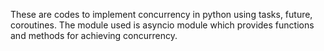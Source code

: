 These are codes to implement concurrency in python using tasks, future, coroutines. The module used is asyncio module which provides functions and methods for achieving concurrency.
